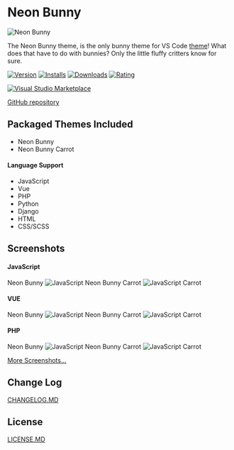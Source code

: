 # Neon Bunny

![Neon Bunny](images/icon.png)

The Neon Bunny theme, is the only bunny theme for VS Code [theme](https://marketplace.visualstudio.com/search?term=bunny&target=VSCode&category=Themes&sortBy=Relevance)! What does that have to do with bunnies? Only the little fluffy critters know for sure.

[![Version](https://vsmarketplacebadge.apphb.com/version/webdevnerdstuff.neon-bunny.svg)](https://marketplace.visualstudio.com/items?itemName=WebDevNerdStuff.neon-bunny)
[![Installs](https://vsmarketplacebadge.apphb.com/installs/webdevnerdstuff.neon-bunny.svg)](https://marketplace.visualstudio.com/items?itemName=WebDevNerdStuff.neon-bunny)
[![Downloads](https://vsmarketplacebadge.apphb.com/downloads/webdevnerdstuff.neon-bunny.svg)](https://marketplace.visualstudio.com/items?itemName=WebDevNerdStuff.neon-bunny)
[![Rating](https://vsmarketplacebadge.apphb.com/rating-short/webdevnerdstuff.neon-bunny.svg)](https://marketplace.visualstudio.com/items?itemName=WebDevNerdStuff.neon-bunny)

[![Visual Studio Marketplace](images/marketplace.png)](https://marketplace.visualstudio.com/items?itemName=WebDevNerdStuff.neon-bunny)

[GitHub repository](https://github.com/webdevnerdstuff/neon-bunny-vscode-theme)

## Packaged Themes Included

* Neon Bunny
* Neon Bunny Carrot

#### Language Support

* JavaScript
* Vue
* PHP
* Python
* Django
* HTML
* CSS/SCSS

## Screenshots

#### JavaScript

Neon Bunny
![JavaScript](images/screenshots/javascript.png)
Neon Bunny Carrot
![JavaScript Carrot](images/screenshots/javascript-carrot.png)

#### VUE

Neon Bunny
![JavaScript](images/screenshots/vue.png)
Neon Bunny Carrot
![JavaScript Carrot](images/screenshots/vue-carrot.png)

#### PHP

Neon Bunny
![JavaScript](images/screenshots/php.png)
Neon Bunny Carrot
![JavaScript Carrot](images/screenshots/php-carrot.png)

[More Screenshots...](images/screenshots)

## Change Log

[CHANGELOG.MD](CHANGELOG.md)

## License

[LICENSE.MD](LICENSE.md)
